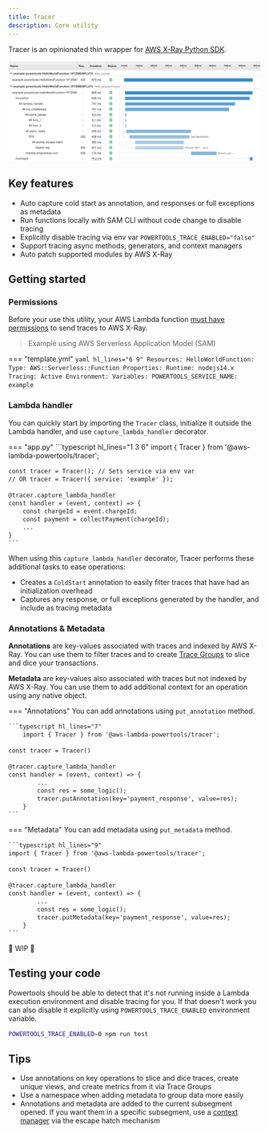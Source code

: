 ```yaml
---
title: Tracer
description: Core utility
---
```


Tracer is an opinionated thin wrapper for [AWS X-Ray Python SDK](https://github.com/aws/aws-xray-sdk-node/).

![Tracer showcase](../media/tracer_utility_showcase.png)

## Key features

* Auto capture cold start as annotation, and responses or full exceptions as metadata
* Run functions locally with SAM CLI without code change to disable tracing
* Explicitly disable tracing via env var `POWERTOOLS_TRACE_ENABLED="false"`
* Support tracing async methods, generators, and context managers
* Auto patch supported modules by AWS X-Ray

## Getting started

### Permissions

Before your use this utility, your AWS Lambda function [must have permissions](https://docs.aws.amazon.com/lambda/latest/dg/services-xray.html#services-xray-permissions) to send traces to AWS X-Ray.

> Example using AWS Serverless Application Model (SAM)

=== "template.yml"
    ```yaml hl_lines="6 9"
    Resources:
      HelloWorldFunction:
        Type: AWS::Serverless::Function
        Properties:
          Runtime: nodejs14.x
          Tracing: Active
          Environment:
            Variables:
              POWERTOOLS_SERVICE_NAME: example
    ```

### Lambda handler

You can quickly start by importing the `Tracer` class, initialize it outside the Lambda handler, and use `capture_lambda_handler` decorator.

=== "app.py"
	```typescript hl_lines="1 3 6"
	import { Tracer } from '@aws-lambda-powertools/tracer';

	const tracer = Tracer(); // Sets service via env var
	// OR tracer = Tracer({ service: 'example' });

	@tracer.capture_lambda_handler
	const handler = (event, context) => {
		const chargeId = event.chargeId;
		const payment = collectPayment(chargeId);
		...
	}
	```

When using this `capture_lambda_handler` decorator, Tracer performs these additional tasks to ease operations:

* Creates a `ColdStart` annotation to easily filter traces that have had an initialization overhead
* Captures any response, or full exceptions generated by the handler, and include as tracing metadata

### Annotations & Metadata

**Annotations** are key-values associated with traces and indexed by AWS X-Ray. You can use them to filter traces and to create [Trace Groups](https://aws.amazon.com/about-aws/whats-new/2018/11/aws-xray-adds-the-ability-to-group-traces/) to slice and dice your transactions.

**Metadata** are key-values also associated with traces but not indexed by AWS X-Ray. You can use them to add additional context for an operation using any native object.

=== "Annotations"
	You can add annotations using `put_annotation` method.

    ```typescript hl_lines="7"
		import { Tracer } from '@aws-lambda-powertools/tracer';

    const tracer = Tracer()

    @tracer.capture_lambda_handler
    const handler = (event, context) => {
			...
			const res = some_logic();
			tracer.putAnnotation(key='payment_response', value=res);
		}
    ```
=== "Metadata"
	You can add metadata using `put_metadata` method.

    ```typescript hl_lines="9"
    import { Tracer } from '@aws-lambda-powertools/tracer';

    const tracer = Tracer()

    @tracer.capture_lambda_handler
    const handler = (event, context) => {
			...
			const res = some_logic();
			tracer.putMetadata(key='payment_response', value=res);
		}
    ```

:construction: WIP :construction:

## Testing your code

Powertools should be able to detect that it's not running inside a Lambda execution environment and disable tracing for you. If that doesn't work you can also disable it explicitly using `POWERTOOLS_TRACE_ENABLED` environment variable.

```bash
POWERTOOLS_TRACE_ENABLED=0 npm run test
```

## Tips

* Use annotations on key operations to slice and dice traces, create unique views, and create metrics from it via Trace Groups
* Use a namespace when adding metadata to group data more easily
* Annotations and metadata are added to the current subsegment opened. If you want them in a specific subsegment, use a [context manager](https://github.com/aws/aws-xray-sdk-python/#start-a-custom-segmentsubsegment) via the escape hatch mechanism
